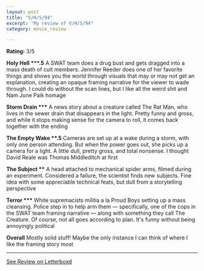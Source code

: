 ```yaml
---
layout: post
title: "V/H/S/94"
excerpt: "My review of V/H/S/94"
category: movie_review

---
```


**Rating:** 3/5

<b>Holy Hell ***.5</b>
A SWAT team does a drug bust and gets dragged into a mass death of cult members. Jennifer Reeder does one of her favorite things and shows you the world through visuals that may or may not get an explanation, creating an opaque framing narrative for the viewer to wade through. I could do without the scan lines, but I like all the weird shit and Nam June Paik homage

<b>Storm Drain ***</b>
A news story about a creature called The Rat Man, who lives in the sewer drain that disappears in the light. Pretty funny and gross, and while it stops making sense for the camera to roll, it comes back together with the ending

<b>The Empty Wake **.5</b>
Cameras are set up at a wake during a storm, with only one person attending. But when the power goes out, she picks up a camera for a light. A little dull, pretty gross, and total nonsense. I thought David Reale was Thomas Middleditch at first

<b>The Subject **</b>
A head attached to mechanical spider arms, filmed during an experiment. Considered a failure, the scientist finds new subjects. Fine idea with some appreciable technical feats, but dull from a storytelling perspective

<b>Terror ***</b>
White supremacists militia a la Proud Boys setting up a mass cleansing. Police step in to help arm them — specifically, one of the cops in the SWAT team framing narrative — along with something they call The Creature. Of course, not all goes according to plan. It's funny without being annoyingly political

<b>Overall</b>
Mostly solid stuff! Maybe the only instance I can think of where I like the framing story most

<hr>

[See Review on Letterboxd](https://boxd.it/4KqqY5)
